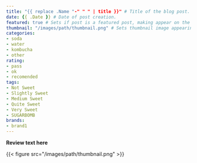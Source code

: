 ```yaml
---
title: "{{ replace .Name "-" " " | title }}" # Title of the blog post.
date: {{ .Date }} # Date of post creation.
featured: true # Sets if post is a featured post, making appear on the home page side bar.
thumbnail: "/images/path/thumbnail.png" # Sets thumbnail image appearing inside card on homepage.
categories:
- soda
- water
- kombucha
- other
rating:
- pass
- ok
- recomended
tags:
- Not Sweet
- Slightly Sweet
- Medium Sweet
- Quite Sweet
- Very Sweet
- SUGARBOMB
brands:
- brand1
---
```


**Review text here**

{{< figure src="/images/path/thumbnail.png" >}}